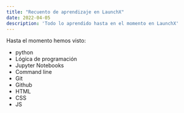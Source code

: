 ```yaml
---
title: "Recuento de aprendizaje en LaunchX"
date: 2022-04-05
description: 'Todo lo aprendido hasta en el momento en LaunchX'
---
```

Hasta el momento hemos visto:
- python
- Lógica de programación 
- Jupyter Notebooks
- Command line
- Git
- Github
- HTML
- CSS
- JS
